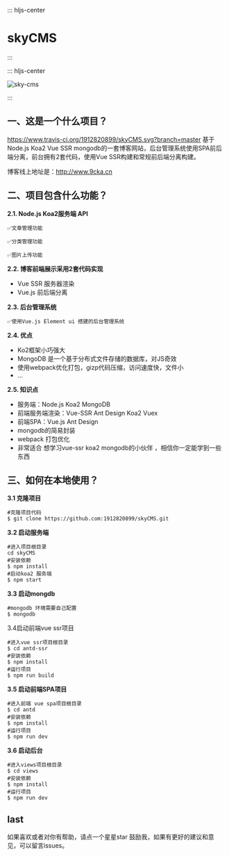 ::: hljs-center

#  skyCMS

:::


::: hljs-center

 ![sky-cms](https://www.travis-ci.org/1912820899/skyCMS.svg?branch=master)

:::


## 一、这是一个什么项目？

https://www.travis-ci.org/1912820899/skyCMS.svg?branch=master
基于Node.js Koa2 Vue SSR mongodb的一套博客网站，后台管理系统使用SPA前后端分离，前台拥有2套代码，使用Vue SSR构建和常规前后端分离构建。

博客线上地址是：http://www.9cka.cn

## 二、项目包含什么功能？

**2.1.  Node.js Koa2服务端 API**

	✅文章管理功能
	
	✅分类管理功能
	
	✅图片上传功能

**2.2. 博客前端展示采用2套代码实现**

- Vue SSR 服务器渲染
- Vue.js 前后端分离

**2.3. 后台管理系统**

	✅使用Vue.js Element ui 搭建的后台管理系统

**2.4. 优点**

- Ko2框架小巧强大
- MongoDB 是一个基于分布式文件存储的数据库，对JS奇效
- 使用webpack优化打包，gizp代码压缩，访问速度快，文件小
- ...

**2.5. 知识点**

- 服务端：Node.js Koa2 MongoDB 
- 前端服务端渲染：Vue-SSR  Ant Design Koa2 Vuex
- 前端SPA：Vue.js  Ant Design
- mongodb的简易封装
- webpack 打包优化
- 非常适合 想学习vue-ssr  koa2 mongodb的小伙伴 ，相信你一定能学到一些东西

## 三、如何在本地使用？

**3.1 克隆项目**

```shell
#克隆项目代码
$ git clone https://github.com:1912820899/skyCMS.git
```

**3.2  启动服务端**

```shell
#进入项目根目录
cd skyCMS 
#安装依赖
$ npm install
#启动koa2 服务端
$ npm start
```

**3.3 启动mongdb**

```shell
#mongodb 环境需要自己配置
$ mongodb
```

3.4启动前端vue ssr项目

```shell
#进入vue ssr项目根目录
$ cd antd-ssr
#安装依赖
$ npm install
#运行项目
$ npm run build
```

**3.5 启动前端SPA项目**

```shell
#进入前端 vue spa项目根目录
$ cd antd 
#安装依赖
$ npm install
#运行项目
$ npm run dev
```

**3.6 启动后台**

```shell
#进入views项目根目录
$ cd views 
#安装依赖
$ npm install
#运行项目
$ npm run dev
```

## last

如果喜欢或者对你有帮助，请点一个星星star 鼓励我，如果有更好的建议和意见，可以留言issues。
